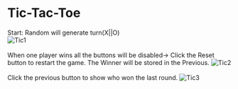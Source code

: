 # Tic-Tac-Toe
Start: Random will generate turn(X||O)
<br />
![Tic1](https://user-images.githubusercontent.com/83022701/148804379-47138fbd-6355-455d-b23e-caf83bc23839.png)
<br />
<br />
When one player wins all the buttons will be disabled-> Click the Reset button to restart the game. The Winner will be stored in the Previous. 
![Tic2](https://user-images.githubusercontent.com/83022701/148804435-f07f7e05-f23d-419a-a385-7dec5ef9c8d9.png)
<br />
<br />
Click the previous button to show who won the last round.
![Tic3](https://user-images.githubusercontent.com/83022701/148804490-6d5b7a84-e255-4697-a238-cde1bfbe2b50.png)
